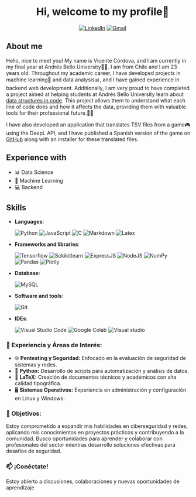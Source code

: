 <div id="user-content-toc">
  <ul align="center">
    <summary><h1 style="display: inline-block">Hi, welcome to my profile👋</h1></summary>
    <a href="https://www.linkedin.com/in/vicente-gabriel-c%C3%B3rdova-castillo-982564224/" target="_blank"><img src="https://img.shields.io/badge/LinkedIn-%230077B5.svg?&style=flat-square&logo=linkedin&logoColor=white" alt="LinkedIn"></a>
    <a href="mailto:vgcordovacastillo@gmail.com" target="_blank"><img src="https://img.shields.io/badge/Gmail-%23E4405F.svg?&style=flat-square&logo=gmail&logoColor=white" alt="Gmail"></a>
  </ul>
</div>

## About me
<p>
Hello, nice to meet you! My name is Vicente Córdova, and I am currently in my final year at Andrés Bello University👨‍🎓. I am from Chile and I am 23 years old. Throughout my academic career, I have developed projects in machine learning🤖 and data analysis📊, and I have gained experience in backend web development. Additionally, I am very proud to have completed a project aimed at helping students at Andrés Bello University learn about <a href="https://doi.org/10.60483/UNAB/EJTDDS">data structures in code</a>. This project allows them to understand what each line of code does and how it affects the data, providing them with valuable tools for their professional future.📝💡

I have also developed an application that translates TSV files from a game🎮 using the DeepL API, and I have published a Spanish version of the game on <a href="https://github.com/Ublyudok-kun/DAL_FANSUB">GitHub</a> along with an installer for these translated files.
</p>
  
  
## Experience with
  - 📊 Data Science
  - 🤖 Machine Learning
  - 💻 Backend


## Skills
- **Languages**:
  
  ![Python](https://img.shields.io/badge/Python%20-%2314354C.svg?style=for-the-badge&logo=python&logoColor=white)
  ![JavaScript](https://img.shields.io/badge/JavaScript%20-%23F7DF1E.svg?style=for-the-badge&logo=javascript&logoColor=black)
  ![C](https://img.shields.io/badge/C%20-%232370ED.svg?style=for-the-badge&logo=c&logoColor=white)
  ![Markdown](https://img.shields.io/badge/Markdown-000000?style=for-the-badge&logo=markdown&logoColor=white)
  ![Latex](https://camo.githubusercontent.com/e9e239179df81c16fe006b23767d5c02f39b567ee48659832a5ce29089dd986c/68747470733a2f2f696d672e736869656c64732e696f2f62616467652f6c617465782d2532333030383038302e7376673f7374796c653d666f722d7468652d6261646765266c6f676f3d6c61746578266c6f676f436f6c6f723d7768697465)

- **Frameworks and libraries**:

  ![Tensorflow](https://img.shields.io/badge/TensorFlow-FF6F00?style=for-the-badge&logo=tensorflow&logoColor=white)
  ![Sckikitlearn](https://camo.githubusercontent.com/d7eb681a1d19819ff9caeee4e3b0b1748da0b97af47e2084ca3d5e8302aec8a9/68747470733a2f2f696d672e736869656c64732e696f2f62616467652f7363696b69742d2d6c6561726e2d2532334637393331452e7376673f7374796c653d666f722d7468652d6261646765266c6f676f3d7363696b69742d6c6561726e266c6f676f436f6c6f723d7768697465)
  ![ExpressJS](https://img.shields.io/badge/Express.js-404D59?style=for-the-badge)
  ![NodeJS](https://img.shields.io/badge/Node.js-43853D?style=for-the-badge&logo=node.js&logoColor=white)
  ![NumPy](https://camo.githubusercontent.com/6631ab3e404c95feff2366126736bf6b3759e4be11357ea07405a3527b9a3138/68747470733a2f2f696d672e736869656c64732e696f2f62616467652f6e756d70792d2532333031333234332e7376673f7374796c653d666f722d7468652d6261646765266c6f676f3d6e756d7079266c6f676f436f6c6f723d7768697465)
  ![Pandas](https://camo.githubusercontent.com/05cab52d05663cecbe47a23ca71075ba81b9080dd50561d0f76eb46e902cfef8/68747470733a2f2f696d672e736869656c64732e696f2f62616467652f70616e6461732d2532333135303435382e7376673f7374796c653d666f722d7468652d6261646765266c6f676f3d70616e646173266c6f676f436f6c6f723d7768697465)
  ![Plotly](https://camo.githubusercontent.com/aa75110b55a9a92cbd52247213d7456332fa0bd9eef2181b05d4eedc4d817ce6/68747470733a2f2f696d672e736869656c64732e696f2f62616467652f506c6f746c792d2532333346344637352e7376673f7374796c653d666f722d7468652d6261646765266c6f676f3d706c6f746c79266c6f676f436f6c6f723d7768697465)
  
- **Database**:
  
    ![MySQL](https://img.shields.io/badge/MySQL-00000F?style=for-the-badge&logo=mysql&logoColor=white)

- **Software and tools**:

  ![Git](https://img.shields.io/badge/git-%23F05033.svg?style=for-the-badge&logo=git&logoColor=white)

- **IDEs**:
  
  ![Visual Studio Code](https://img.shields.io/badge/Visual%20Studio%20Code-0078d7.svg?style=for-the-badge&logo=visual-studio-code&logoColor=white)
  ![Google Colab](https://camo.githubusercontent.com/c044ae9d0419850e7f2385c22ea5de56e101e6a616789bd35d2d8fa137a63642/68747470733a2f2f696d672e736869656c64732e696f2f62616467652f6a7570797465722d2532334641304630302e7376673f7374796c653d666f722d7468652d6261646765266c6f676f3d6a757079746572266c6f676f436f6c6f723d7768697465)
  ![Visual studio](https://img.shields.io/badge/Visual_Studio-5C2D91?style=for-the-badge&logo=visual%20studio&logoColor=white)
  
</details>

### 💼 Experiencia y Áreas de Interés:
- 🌐 **Pentesting y Seguridad:** Enfocado en la evaluación de seguridad de sistemas y redes.
- 🐍 **Python:** Desarrollo de scripts para automatización y análisis de datos.
- 📄 **LaTeX:** Creación de documentos técnicos y académicos con alta calidad tipográfica.
- 🖥️ **Sistemas Operativos:** Experiencia en administración y configuración en Linux y Windows.

### 🌱 Objetivos:
Estoy comprometido a expandir mis habilidades en ciberseguridad y redes, aplicando mis conocimientos en proyectos prácticos y contribuyendo a la comunidad. Busco oportunidades para aprender y colaborar con profesionales del sector mientras desarrollo soluciones efectivas para desafíos de seguridad.

### 📫 ¡Conéctate!
Estoy abierto a discusiones, colaboraciones y nuevas oportunidades de aprendizaje
